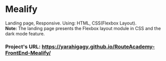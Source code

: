 # Mealify
Landing page, Responsive. Using: HTML, CSS(Flexbox Layout). <br />
**Note:** The landing page presents the Flexbox layout module in CSS and the dark mode feature.
### Project's URL: https://yarahigagy.github.io/RouteAcademy-FrontEnd-Mealify/
